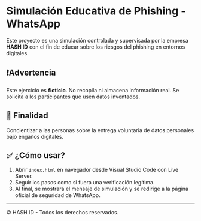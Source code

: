 # Simulación Educativa de Phishing - WhatsApp

Este proyecto es una simulación controlada y supervisada por la empresa **HASH ID** con el fin de educar sobre los riesgos del phishing en entornos digitales.

## ❗️Advertencia
Este ejercicio es **ficticio**. No recopila ni almacena información real. Se solicita a los participantes que usen datos inventados.

## 🔐 Finalidad
Concientizar a las personas sobre la entrega voluntaria de datos personales bajo engaños digitales.

## ✅ ¿Cómo usar?
1. Abrir `index.html` en navegador desde Visual Studio Code con Live Server.
2. Seguir los pasos como si fuera una verificación legítima.
3. Al final, se mostrará el mensaje de simulación y se redirige a la página oficial de seguridad de WhatsApp.

---

© HASH ID - Todos los derechos reservados.

